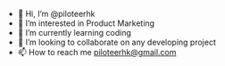 - 👋 Hi, I’m @piloteerhk
- 👀 I’m interested in Product Marketing
- 🌱 I’m currently learning coding
- 💞️ I’m looking to collaborate on any developing project
- 📫 How to reach me piloteerhk@gmail.com

<!---
piloteerhk/piloteerhk is a ✨ special ✨ repository because its `README.md` (this file) appears on your GitHub profile.
You can click the Preview link to take a look at your changes.
--->
